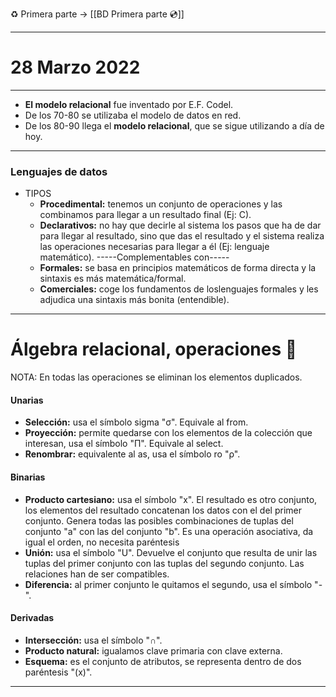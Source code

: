 ♻️ Primera parte -> [[BD Primera parte 💿]]

---
# 28 Marzo 2022
---
- **El modelo relacional** fue inventado por E.F. Codel.
- De los 70-80 se utilizaba el modelo de datos en red.
- De los 80-90 llega el **modelo relacional**, que se sigue utilizando a día de hoy.

---
### Lenguajes de datos
 - TIPOS
	- **Procedimental:** tenemos un conjunto de operaciones y las combinamos para llegar a un resultado final (Ej: C).
	- **Declarativos:** no hay que decirle al sistema los pasos que ha de dar para llegar al resultado, sino que das el resultado y el sistema realiza las operaciones necesarias para llegar a él (Ej: lenguaje matemático).
	-----Complementables con-----
	- **Formales:** se basa en principios matemáticos de forma directa y la sintaxis es más matemática/formal.
	- **Comerciales:** coge los fundamentos de loslenguajes formales y les adjudica una sintaxis más bonita (entendible).
---
# Álgebra relacional, operaciones 🎨
NOTA: En todas las operaciones se eliminan los elementos duplicados.
#### Unarias
- **Selección:** usa el símbolo sigma "σ". Equivale al from.
- **Proyección:** permite quedarse con los elementos de la colección que interesan, usa el símbolo "П". Equivale al select.
- **Renombrar:** equivalente al as, usa el símbolo  ro "ρ".
#### Binarias
- **Producto cartesiano:** usa el símbolo "x". El resultado es otro conjunto, los elementos del resultado concatenan los datos con el del primer conjunto. Genera todas las posibles combinaciones de tuplas del conjunto "a" con las del conjunto "b". Es una operación asociativa, da igual el orden, no necesita paréntesis
- **Unión:** usa el símbolo "U". Devuelve el conjunto que resulta de unir las tuplas del primer conjunto con las tuplas del segundo conjunto. Las relaciones han de ser compatibles.
- **Diferencia:** al primer conjunto le quitamos el segundo, usa el símbolo "-".
#### Derivadas
- **Intersección:** usa el símbolo "∩".
- **Producto natural:** igualamos clave primaria con clave externa.
- **Esquema:** es el conjunto de atributos, se representa dentro de dos paréntesis "(x)".
---


